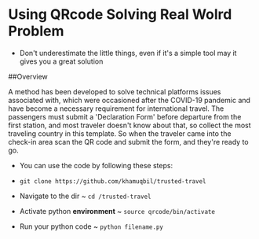 # Using QRcode Solving Real Wolrd Problem

- Don't underestimate the little things, even if it's a simple tool may it gives you a great solution 

##Overview

A method has been developed to solve technical platforms issues associated with, which were occasioned after 
the COVID-19 pandemic and have become a necessary requirement for international travel.
The passengers must submit a 'Declaration Form' before departure from the first station, 
and most traveler doesn't know about that, so collect the most traveling country in this template. 
So when the traveler came into the check-in area scan the QR code and submit the form, and they're ready to go.


- You can use the code by following these steps:

- `git clone https://github.com/khamuqbil/trusted-travel`

- Navigate to the dir ~ `cd /trusted-travel`

- Activate python **environment** ~ `source qrcode/bin/activate`

- Run your python code ~ `python filename.py`

